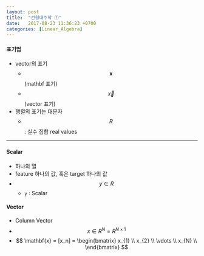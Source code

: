 ```yaml
---
layout: post
title:  "선형대수학 ①"
date:   2017-08-23 11:36:23 +0700
categories: [Linear_Algebra]
---
```


#### 표기법
- vector의 표기
    + $$\mathbf{x}$$ (mathbf 표기)
    + $$\vec{x}$$ (vector 표기)
- 행렬의 표기는 대문자
    + $$R$$ : 실수 집합 real values

---

#### Scalar
- 하나의 열
- feature 하나의 값, 혹은 target 하나의 값
- $$ y \in R $$
    - `y` : Scalar

#### Vector
- Column Vector
- $$ x \in R^N = R^{N\times 1} $$
- $$ \mathbf{x} = [x_n]
 = \begin{bmatrix}
x_{1} \\
x_{2} \\
\vdots \\
x_{N} \\
\end{bmatrix}
$$

